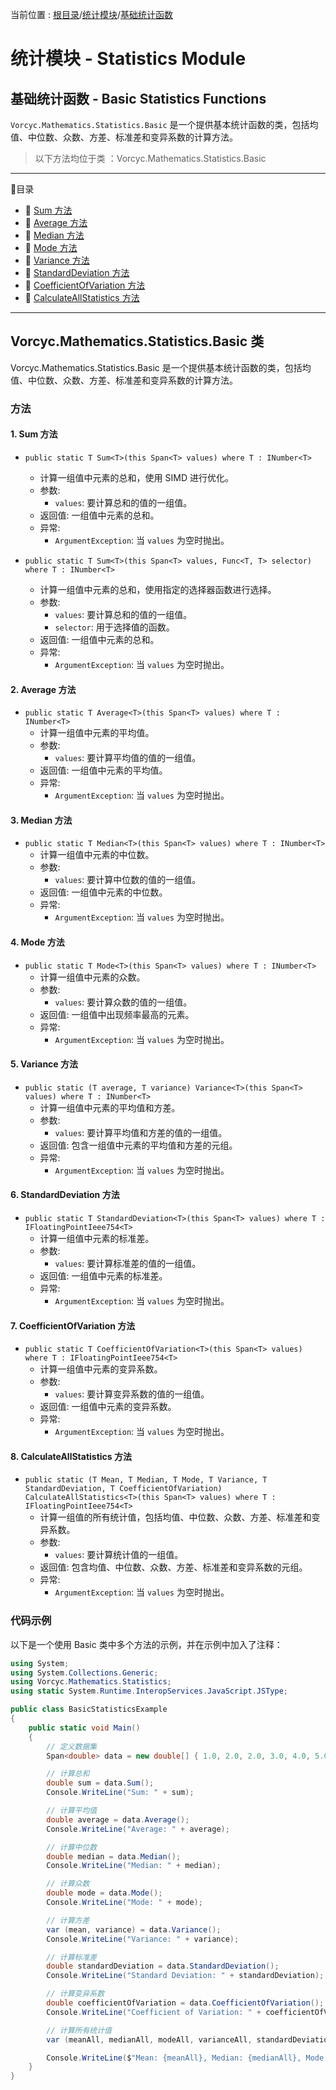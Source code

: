 ﻿当前位置 : [根目录](README.md)/[统计模块](Module_Statistics.md)/[基础统计函数](Module_Statistics_Basic.md)

# 统计模块 - Statistics Module
## 基础统计函数 - Basic Statistics Functions

`Vorcyc.Mathematics.Statistics.Basic` 是一个提供基本统计函数的类，包括均值、中位数、众数、方差、标准差和变异系数的计算方法。

> 以下方法均位于类 ：Vorcyc.Mathematics.Statistics.Basic


---

:ledger:目录  
- :bookmark: [Sum 方法](#1-sum-方法)  
- :bookmark: [Average 方法](#2-average-方法)  
- :bookmark: [Median 方法](#3-median-方法)  
- :bookmark: [Mode 方法](#4-mode-方法)  
- :bookmark: [Variance 方法](#5-variance-方法)  
- :bookmark: [StandardDeviation 方法](#6-standarddeviation-方法)  
- :bookmark: [CoefficientOfVariation 方法](#7-coefficientofvariation-方法)  
- :bookmark: [CalculateAllStatistics 方法](#8-calculateallstatistics-方法)  


---

## Vorcyc.Mathematics.Statistics.Basic 类

Vorcyc.Mathematics.Statistics.Basic 是一个提供基本统计函数的类，包括均值、中位数、众数、方差、标准差和变异系数的计算方法。

### 方法

#### 1. Sum 方法
- `public static T Sum<T>(this Span<T> values) where T : INumber<T>`
  - 计算一组值中元素的总和，使用 SIMD 进行优化。
  - 参数:
    - `values`: 要计算总和的值的一组值。
  - 返回值: 一组值中元素的总和。
  - 异常: 
    - `ArgumentException`: 当 `values` 为空时抛出。

- `public static T Sum<T>(this Span<T> values, Func<T, T> selector) where T : INumber<T>`
  - 计算一组值中元素的总和，使用指定的选择器函数进行选择。
  - 参数:
    - `values`: 要计算总和的值的一组值。
    - `selector`: 用于选择值的函数。
  - 返回值: 一组值中元素的总和。
  - 异常: 
    - `ArgumentException`: 当 `values` 为空时抛出。

#### 2. Average 方法
- `public static T Average<T>(this Span<T> values) where T : INumber<T>`
  - 计算一组值中元素的平均值。
  - 参数:
    - `values`: 要计算平均值的值的一组值。
  - 返回值: 一组值中元素的平均值。
  - 异常: 
    - `ArgumentException`: 当 `values` 为空时抛出。

#### 3. Median 方法
- `public static T Median<T>(this Span<T> values) where T : INumber<T>`
  - 计算一组值中元素的中位数。
  - 参数:
    - `values`: 要计算中位数的值的一组值。
  - 返回值: 一组值中元素的中位数。
  - 异常: 
    - `ArgumentException`: 当 `values` 为空时抛出。

#### 4. Mode 方法
- `public static T Mode<T>(this Span<T> values) where T : INumber<T>`
  - 计算一组值中元素的众数。
  - 参数:
    - `values`: 要计算众数的值的一组值。
  - 返回值: 一组值中出现频率最高的元素。
  - 异常: 
    - `ArgumentException`: 当 `values` 为空时抛出。

#### 5. Variance 方法
- `public static (T average, T variance) Variance<T>(this Span<T> values) where T : INumber<T>`
  - 计算一组值中元素的平均值和方差。
  - 参数:
    - `values`: 要计算平均值和方差的值的一组值。
  - 返回值: 包含一组值中元素的平均值和方差的元组。
  - 异常: 
    - `ArgumentException`: 当 `values` 为空时抛出。

#### 6. StandardDeviation 方法
- `public static T StandardDeviation<T>(this Span<T> values) where T : IFloatingPointIeee754<T>`
  - 计算一组值中元素的标准差。
  - 参数:
    - `values`: 要计算标准差的值的一组值。
  - 返回值: 一组值中元素的标准差。
  - 异常: 
    - `ArgumentException`: 当 `values` 为空时抛出。

#### 7. CoefficientOfVariation 方法
- `public static T CoefficientOfVariation<T>(this Span<T> values) where T : IFloatingPointIeee754<T>`
  - 计算一组值中元素的变异系数。
  - 参数:
    - `values`: 要计算变异系数的值的一组值。
  - 返回值: 一组值中元素的变异系数。
  - 异常: 
    - `ArgumentException`: 当 `values` 为空时抛出。

#### 8. CalculateAllStatistics 方法
- `public static (T Mean, T Median, T Mode, T Variance, T StandardDeviation, T CoefficientOfVariation) CalculateAllStatistics<T>(this Span<T> values) where T : IFloatingPointIeee754<T>`
  - 计算一组值的所有统计值，包括均值、中位数、众数、方差、标准差和变异系数。
  - 参数:
    - `values`: 要计算统计值的一组值。
  - 返回值: 包含均值、中位数、众数、方差、标准差和变异系数的元组。
  - 异常: 
    - `ArgumentException`: 当 `values` 为空时抛出。

### 代码示例
以下是一个使用 Basic 类中多个方法的示例，并在示例中加入了注释：
```csharp
using System;
using System.Collections.Generic;
using Vorcyc.Mathematics.Statistics;
using static System.Runtime.InteropServices.JavaScript.JSType;

public class BasicStatisticsExample
{
    public static void Main()
    {
        // 定义数据集
        Span<double> data = new double[] { 1.0, 2.0, 2.0, 3.0, 4.0, 5.0 };

        // 计算总和
        double sum = data.Sum();
        Console.WriteLine("Sum: " + sum);

        // 计算平均值
        double average = data.Average();
        Console.WriteLine("Average: " + average);

        // 计算中位数
        double median = data.Median();
        Console.WriteLine("Median: " + median);

        // 计算众数
        double mode = data.Mode();
        Console.WriteLine("Mode: " + mode);

        // 计算方差
        var (mean, variance) = data.Variance();
        Console.WriteLine("Variance: " + variance);

        // 计算标准差
        double standardDeviation = data.StandardDeviation();
        Console.WriteLine("Standard Deviation: " + standardDeviation);

        // 计算变异系数
        double coefficientOfVariation = data.CoefficientOfVariation();
        Console.WriteLine("Coefficient of Variation: " + coefficientOfVariation);

        // 计算所有统计值
        var (meanAll, medianAll, modeAll, varianceAll, standardDeviationAll, coefficientOfVariationAll) = data.CalculateAllStatistics();

        Console.WriteLine($"Mean: {meanAll}, Median: {medianAll}, Mode: {modeAll}, Variance: {varianceAll}, Standard Deviation: {standardDeviationAll}, Coefficient of Variation: {coefficientOfVariationAll}");
    }
}
```


   



